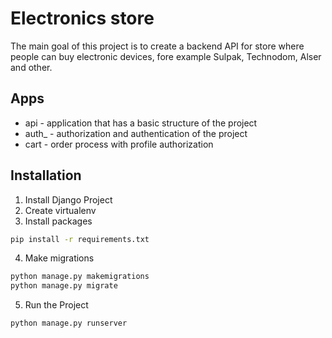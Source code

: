 # Electronics store
The main goal of this project is to create a backend API for store where people can buy electronic devices, fore example
Sulpak, Technodom, Alser and other.
## Apps
* api - application that has a basic structure of the project
* auth_ - authorization and authentication of the project
* cart - order process with profile authorization
## Installation
1. Install Django Project
2. Create virtualenv
3. Install packages
```bash
pip install -r requirements.txt
```
4. Make migrations
```bash
python manage.py makemigrations
python manage.py migrate
```
5. Run the Project
```bash
python manage.py runserver
```